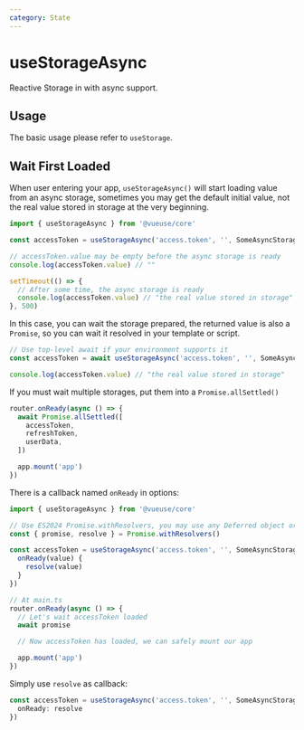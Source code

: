 ```yaml
---
category: State
---
```


# useStorageAsync

Reactive Storage in with async support.

## Usage

The basic usage please refer to `useStorage`.

## Wait First Loaded

When user entering your app, `useStorageAsync()` will start loading value from an async storage,
sometimes you may get the default initial value, not the real value stored in storage at the very
beginning.

```ts
import { useStorageAsync } from '@vueuse/core'

const accessToken = useStorageAsync('access.token', '', SomeAsyncStorage)

// accessToken.value may be empty before the async storage is ready
console.log(accessToken.value) // ""

setTimeout(() => {
  // After some time, the async storage is ready
  console.log(accessToken.value) // "the real value stored in storage"
}, 500)
```

In this case, you can wait the storage prepared, the returned value is also a `Promise`,
so you can wait it resolved in your template or script.

```ts
// Use top-level await if your environment supports it
const accessToken = await useStorageAsync('access.token', '', SomeAsyncStorage)

console.log(accessToken.value) // "the real value stored in storage"
```

If you must wait multiple storages, put them into a `Promise.allSettled()`

```ts
router.onReady(async () => {
  await Promise.allSettled([
    accessToken,
    refreshToken,
    userData,
  ])

  app.mount('app')
})
```

There is a callback named `onReady` in options:

```ts
import { useStorageAsync } from '@vueuse/core'

// Use ES2024 Promise.withResolvers, you may use any Deferred object or EventBus to do same thing.
const { promise, resolve } = Promise.withResolvers()

const accessToken = useStorageAsync('access.token', '', SomeAsyncStorage, {
  onReady(value) {
    resolve(value)
  }
})

// At main.ts
router.onReady(async () => {
  // Let's wait accessToken loaded
  await promise

  // Now accessToken has loaded, we can safely mount our app

  app.mount('app')
})
```

Simply use `resolve` as callback:

```ts
const accessToken = useStorageAsync('access.token', '', SomeAsyncStorage, {
  onReady: resolve
})
```
